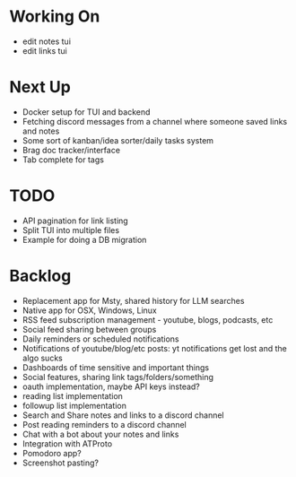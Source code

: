 # Working On

- edit notes tui
- edit links tui

# Next Up

- Docker setup for TUI and backend
- Fetching discord messages from a channel where someone saved links and notes
- Some sort of kanban/idea sorter/daily tasks system
- Brag doc tracker/interface
- Tab complete for tags

# TODO

- API pagination for link listing
- Split TUI into multiple files
- Example for doing a DB migration

# Backlog

- Replacement app for Msty, shared history for LLM searches
- Native app for OSX, Windows, Linux
- RSS feed subscription management - youtube, blogs, podcasts, etc
- Social feed sharing between groups
- Daily reminders or scheduled notifications
- Notifications of youtube/blog/etc posts: yt notifications get lost and the algo sucks
- Dashboards of time sensitive and important things
- Social features, sharing link tags/folders/something
- oauth implementation, maybe API keys instead?
- reading list implementation
- followup list implementation
- Search and Share notes and links to a discord channel
- Post reading reminders to a discord channel
- Chat with a bot about your notes and links
- Integration with ATProto
- Pomodoro app?
- Screenshot pasting?
